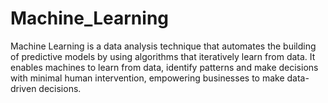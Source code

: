 # Machine_Learning
Machine Learning is a data analysis technique that automates the building of predictive models by using algorithms that iteratively learn from data. It enables machines to learn from data, identify patterns and make decisions with minimal human intervention, empowering businesses to make data-driven decisions.
